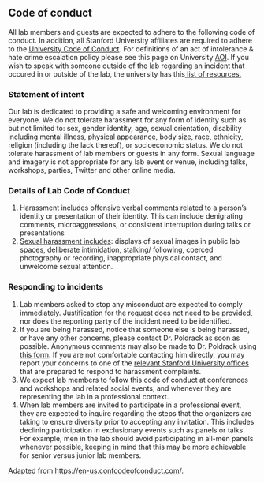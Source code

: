 
## Code of conduct

All lab members and guests are
expected to adhere to the following code of conduct. In addition, all
Stanford University affiliates are required to adhere to the [University Code of
Conduct](https://adminguide.stanford.edu/chapter-1/subchapter-1/policy-1-1-1).
For definitions of an act of intolerance & hate crime escalation policy
please see this page on University [AOI](https://deanofstudents.stanford.edu/acts-intolerance-protocol/overview/definitions).
If you wish to speak with someone outside of the lab regarding an
incident that occured in or outside of the lab, the university has
this[ list of
resources.](https://deanofstudents.stanford.edu/acts-intolerance-protocol/talk-someone)

### Statement of intent

Our lab is dedicated to
providing a safe and welcoming environment for everyone. We do not
tolerate harassment for any form of identity such as but not limited
to: sex, gender identity, age, sexual orientation, disability
including mental illness, physical appearance, body size, race,
ethnicity, religion (including the lack thereof), or socioeconomic
status. We do not tolerate harassment of lab members or guests in
any form. Sexual language and imagery is not appropriate for any lab
event or venue, including talks, workshops, parties, Twitter and
other online media.

### Details of Lab Code of Conduct

1.  Harassment includes offensive
verbal comments related to a person’s identity or presentation of
their identity. This can include denigrating comments,
microaggressions, or consistent interruption during talks or
presentations
2. [Sexual
harassment
includes](https://adminguide.stanford.edu/chapter-1/subchapter-7/policy-1-7-1):
displays of sexual images in public lab spaces, deliberate
intimidation, stalking/ following, coerced photography or recording,
inappropriate physical contact, and unwelcome sexual attention.

### Responding to incidents

1. Lab members asked to stop any
    misconduct are expected to comply immediately. Justification for the
    request does not need to be provided, nor does the reporting party
    of the incident need to be identified.
2. If you are being harassed,
    notice that someone else is being harassed, or have any other
    concerns, please contact Dr. Poldrack as soon as possible. Anonymous
    comments may also be made to Dr. Poldrack using[
    this
    form](https://poldracklab.wufoo.com/forms/z5hpmzx1uf8hce/).
    If you are not comfortable contacting him directly, you may report
    your concerns to one of the [relevant Stanford
    University
    offices](https://diversityandaccess.stanford.edu/reporting-discrimination-concern)
    that are prepared to respond to harassment complaints.
3.  We expect lab members to
    follow this code of conduct at conferences and workshops and related
    social events, and whenever they are representing the lab in a
    professional context.
4.  When lab members are invited
    to participate in a professional event, they are expected to inquire
    regarding the steps that the organizers are taking to ensure
    diversity prior to accepting any invitation. This includes declining
    participation in exclusionary events such as panels or talks. For
    example, men in the lab should avoid participating in all-men panels
    whenever possible, keeping in mind that this may be more achievable
    for senior versus junior lab members.

Adapted from https://en-us.confcodeofconduct.com/.